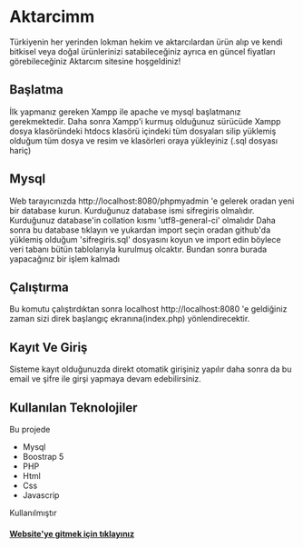 # Aktarcimm
Türkiyenin her yerinden lokman hekim ve aktarcılardan ürün alıp ve kendi bitkisel veya doğal ürünlerinizi satabileceğiniz ayrıca en güncel fiyatları görebileceğiniz Aktarcım sitesine hoşgeldiniz!

## Başlatma
İlk yapmanız gereken Xampp ile apache ve mysql başlatmanız gerekmektedir. Daha sonra Xampp'i kurmuş olduğunuz sürücüde Xampp dosya klasöründeki htdocs klasörü içindeki tüm dosyaları silip yüklemiş olduğum  tüm dosya ve resim ve klasörleri oraya yükleyiniz (.sql dosyası hariç)

## Mysql
Web tarayıcınızda http://localhost:8080/phpmyadmin 'e gelerek oradan yeni bir database kurun. Kurduğunuz database ismi sifregiris olmalıdır. Kurduğunuz database'in collation kısmı 'utf8-general-ci' olmalıdır Daha sonra bu database tıklayın ve yukardan import seçin oradan github'da yüklemiş olduğum 'sifregiris.sql' dosyasını koyun ve import edin böylece veri tabanı bütün tablolarıyla kurulmuş olcaktır. Bundan sonra burada yapacağınız bir işlem kalmadı

## Çalıştırma
Bu komutu çalıştırdıktan sonra localhost http://localhost:8080 'e geldiğiniz zaman sizi direk başlangıç ekranına(index.php) yönlendirecektir.

## Kayıt Ve Giriş
Sisteme kayıt olduğunuzda direkt otomatik girişiniz yapılır daha sonra da bu email ve şifre ile girşi yapmaya devam edebilirsiniz.

## Kullanılan Teknolojiler

Bu projede 

* Mysql
* Boostrap 5
* PHP
* Html
* Css
* Javascrip

Kullanılmıştır

#### [Website'ye gitmek için tıklayınız](http://aktarcimm.rf.gd/)
